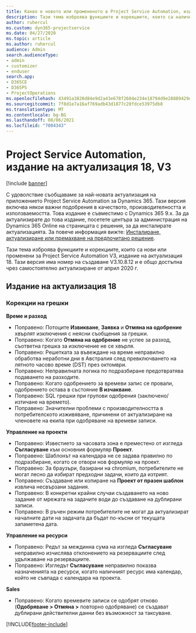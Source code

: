 ```yaml
---
title: Какво е новото или промененото в Project Service Automation, издание на актуализация 18, V3
description: Тази тема изброява функциите и корекциите, които са налични в Project Service Automation V3, издание на актуализация 18, V3.
author: ruhercul
ms.custom: dyn365-projectservice
ms.date: 04/27/2020
ms.topic: article
ms.author: ruhercul
audience: Admin
search.audienceType:
- admin
- customizer
- enduser
search.app:
- D365CE
- D365PS
- ProjectOperations
ms.openlocfilehash: 43491a3820d84e9d2a43e678f2604e234e18794d9e28889429debc0b991bbfac
ms.sourcegitcommit: 7f8d1e7a16af769adb43d1877c28fdce53975db8
ms.translationtype: MT
ms.contentlocale: bg-BG
ms.lasthandoff: 08/06/2021
ms.locfileid: "7004343"
---
```

# <a name="project-service-automation-update-release-18-v3"></a>Project Service Automation, издание на актуализация 18, V3

[!include [banner](../includes/psa-now-project-operations.md)]

С удоволствие съобщаваме за най-новата актуализация на приложението Project Service Automation за Dynamics 365. Тази версия включва някои важни подобрения в качеството, производителността и използваемостта. Това издание е съвместимо с Dynamics 365 9.x. За да актуализирате до това издание, посетете центъра за администрация на Dynamics 365 Online на страницата с решения, за да инсталирате актуализацията. За повече информация вижте: [Инсталиране, актуализиране или премахване на предпочитано решение](/power-platform/admin/install-remove-preferred-solution).

Тази тема изброява функциите и корекциите, които са нови или променени за Project Service Automation V3, издание на актуализация 18. Тази версия има номер на създаване V3.10.8.12 и е общо достъпна чрез самостоятелно актуализиране от април 2020 г.

## <a name="update-release-18"></a>Издание на актуализация 18

### <a name="bug-fixes"></a>Корекции на грешки

**Време и разход**

- Поправено: Потоците **Извикване**, **Заявка** и **Отмяна на одобрение** хвърлят изключения с неясни съобщения за грешки.
- Поправено: Когато **Отмяна на одобрение** не успее за разход, съответна грешка за изключение не се хвърля.
- Поправено: Решетката за въвеждане на време неправилно обработва неработни дни в Австралия след превключването на лятното часово време (DST) през октомври.
- Поправено: Неправилната логика по подразбиране предотвратява подаването на разходите.
- Поправено: Когато одобрението за времеви запис се провали, одобрението остава в състояние **В изчакване**.
- Поправено: SQL грешки при групови одобрения (заключено/изтичане на времето).
- Поправено: Значителни проблеми с производителността в потребителското изживяване, причинени от актуализиране на членовете на екипа при одобряване на времеви записи.

**Управление на проекти**

- Поправено: Известието за часовата зона е преместено от изгледа **Съгласуване** към основния формуляр **Проект**.
- Поправено: Шаблонът на календара не се задава правилно по подразбиране, когато се отвори нов формуляр на проект.
- Поправено: За браузъри, базирани на chromium, потребителите не могат лесно да избират предходни задачи, които да изтрият.
- Поправено: Създаване или копиране на **Проект от празен шаблон** извлича несвързани задания.
- Поправено: В конкретни крайни случаи създаването на ново задание от мрежата на задачите води до създаване на дублирани записи.
- Поправено: В ръчен режим потребителите не могат да актуализират началните дати на задачата да бъдат по-късни от текущата запаметена дата.

**Управление на ресурси**

- Поправено: Редът за междинна сума на изгледа **Съгласуване** неправилно изчислява отклонението на резервациите след удължаване на резервациите.
- Поправено: Изгледът **Съгласуване** неправилно показва назначенията на ресурси, когато наличният ресурс има календар, който не съвпада с календара на проекта.

**Sales**

- Поправено: Когато времевите записи се одобрят отново (**Одобряване > Отмяна >** повторно одобряване) се създават дублирани действителни данни без възможност за таксуване.


[!INCLUDE[footer-include](../includes/footer-banner.md)]